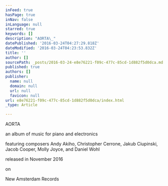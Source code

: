```yaml
---
inFeed: true
hasPage: true
inNav: false
inLanguage: null
starred: true
keywords: []
description: "AORTA\_"
datePublished: '2016-03-24T04:27:29.818Z'
dateModified: '2016-03-24T04:23:53.832Z'
title: ''
author: []
sourcePath: _posts/2016-03-24-e8e76221-f09c-477c-85cd-1d882f5d0dca.md
published: true
authors: []
publisher:
  name: null
  domain: null
  url: null
  favicon: null
url: e8e76221-f09c-477c-85cd-1d882f5d0dca/index.html
_type: Article

---
```

AORTA 

an album of music for piano and electronics

featuring composers Andy Akiho, Christopher Cerrone, Jakub Ciupinski, Jacob Cooper, Molly Joyce, and Daniel Wohl

released in November 2016 

on

New Amsterdam Records